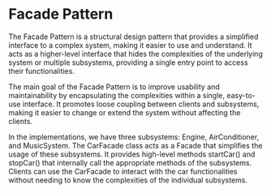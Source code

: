 # Facade Pattern

The Facade Pattern is a structural design pattern that provides a simplified interface to a complex system, making it easier to use and understand. It acts as a higher-level interface that hides the complexities of the underlying system or multiple subsystems, providing a single entry point to access their functionalities.

The main goal of the Facade Pattern is to improve usability and maintainability by encapsulating the complexities within a single, easy-to-use interface. It promotes loose coupling between clients and subsystems, making it easier to change or extend the system without affecting the clients.

In the implementations, we have three subsystems: Engine, AirConditioner, and MusicSystem. The CarFacade class acts as a Facade that simplifies the usage of these subsystems. It provides high-level methods startCar() and stopCar() that internally call the appropriate methods of the subsystems. Clients can use the CarFacade to interact with the car functionalities without needing to know the complexities of the individual subsystems.